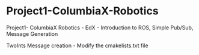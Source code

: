 # Project1-ColumbiaX-Robotics
Project1- ColumbiaX Robotics - EdX - Introduction to ROS, Simple Pub/Sub, Message Generation

TwoInts Message creation - Modify the cmakelists.txt file
